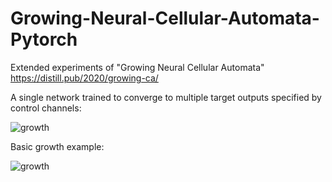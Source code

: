 # Growing-Neural-Cellular-Automata-Pytorch

Extended experiments of "Growing Neural Cellular Automata"
https://distill.pub/2020/growing-ca/

A single network trained to converge to multiple target outputs specified by control channels:  

![growth](https://i.imgur.com/ks63C44.gif)

Basic growth example:

![growth](https://i.imgur.com/RDY4j2v.gif)
